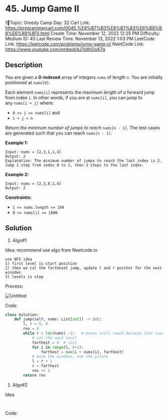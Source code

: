 # 45. Jump Game II

1⃣️Topic: Greedy
Camp Day: 32
Carl Link: https://programmercarl.com/0045.%E8%B7%B3%E8%B7%83%E6%B8%B8%E6%88%8FII.html
Create Time: November 12, 2022 12:25 PM
Difficulty: Medium
ID: 45
Last Review Time: November 13, 2022 1:03 PM
LeetCode Link: https://leetcode.com/problems/jump-game-ii/
NeetCode Link: https://www.youtube.com/embed/dJ7sWiOoK7g

## Description

     

You are given a **0-indexed** array of integers `nums` of length `n`. You are initially positioned at `nums[0]`.

Each element `nums[i]` represents the maximum length of a forward jump from index `i`. In other words, if you are at `nums[i]`, you can jump to any `nums[i + j]` where:

- `0 <= j <= nums[i]` and
- `i + j < n`

Return *the minimum number of jumps to reach* `nums[n - 1]`. The test cases are generated such that you can reach `nums[n - 1]`.

**Example 1:**

```
Input: nums = [2,3,1,1,4]
Output: 2
Explanation: The minimum number of jumps to reach the last index is 2. Jump 1 step from index 0 to 1, then 3 steps to the last index.

```

**Example 2:**

```
Input: nums = [2,3,0,1,4]
Output: 2

```

**Constraints:**

- `1 <= nums.length <= 104`
- `0 <= nums[i] <= 1000`

## Solution

1. Algo#1

Idea: recommend use algo from Neetcode.io

```
use BFS idea
1) first level is start position
2) then we cal the fartheset jump, update l and r pointer for the next winodws
3) levels is step     
```

Process:

![Untitled](45%20Jump%20Game%20II%20f3c81f725d14410aaa65dfc71b76da0b/Untitled.png)

Code:

```python
class Solution:
    def jump(self, nums: List[int]) -> int:
        l, r = 0, 0
        res = 0
        while r < len(nums) -1:   # menas still reach because last cover doesn't reach the end
            # cal the next level
            farthest = 0  # init
            for i in range(l, r+1):
                farthest = max(i + nums[i], farthest)
            # move the windows, see the piture
            l = r + 1
            r = farthest
            res += 1
        return res
```

1. Algo#2

Idea

```
     
```

Code:

```python

```